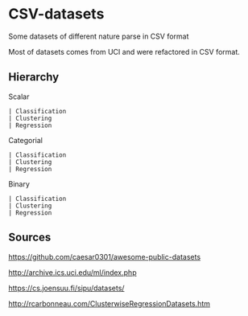 # CSV-datasets
Some datasets of different nature parse in CSV format


Most of datasets comes from UCI and were refactored in CSV format.


## Hierarchy

Scalar	

	| Classification
	| Clustering
	| Regression

Categorial

	| Classification
	| Clustering
	| Regression

Binary

	| Classification
	| Clustering
	| Regression


## Sources
https://github.com/caesar0301/awesome-public-datasets

http://archive.ics.uci.edu/ml/index.php

https://cs.joensuu.fi/sipu/datasets/

http://rcarbonneau.com/ClusterwiseRegressionDatasets.htm

